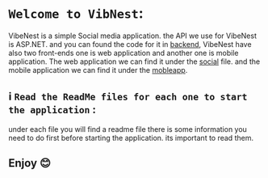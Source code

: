 # `Welcome to VibNest`:
VibeNest is a simple Social media application. the API we use for VibeNest is ASP.NET. and you can found the code for it in  [backend](./backend/), VibeNest have also two front-ends one is web application and another one is mobile application. The web application we can find it under the [social](./social/) file. and the mobile application we can find it under the [mobleapp](./mobileapp/).

## ℹ️ `Read the ReadMe files for each one to start the application` :
under each file you will find a readme file there is some information you need to do first before starting the application. its important to read them. 
## Enjoy 😊